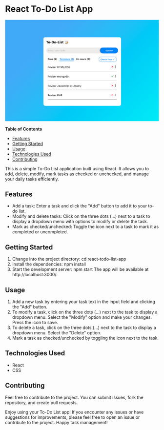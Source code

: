 # React To-Do List App

![To-Do List App Interface](./images/layout.png)

**Table of Contents**
- [Features](#features)
- [Getting Started](#getting-started)
- [Usage](#usage)
- [Technologies Used](#technologies-used)
- [Contributing](#contributing)

This is a simple To-Do List application built using React. It allows you to add, delete, modify, mark tasks as checked or unchecked, and manage your daily tasks efficiently.

## Features
- Add a task: Enter a task and click the "Add" button to add it to your to-do list.
- Modify and delete tasks: Click on the three dots (...) next to a task to display a dropdown menu with options to modify or delete the task.
- Mark as checked/unchecked: Toggle the icon next to a task to mark it as completed or uncompleted.

## Getting Started
1. Change into the project directory:
   cd react-todo-list-app
2. Install the dependencies:
   npm install
3. Start the development server:
   npm start
The app will be available at http://localhost:3000/.

## Usage
1. Add a new task by entering your task text in the input field and clicking the "Add" button.
2. To modify a task, click on the three dots (...) next to the task to display a dropdown menu. Select the "Modify" option and make your changes. Press the icon to save.
3. To delete a task, click on the three dots (...) next to the task to display a dropdown menu. Select the "Delete" option.
4. Mark a task as checked/unchecked by toggling the icon next to the task.

## Technologies Used
- React
- CSS

## Contributing
Feel free to contribute to the project. You can submit issues, fork the repository, and create pull requests.

Enjoy using your To-Do List app! If you encounter any issues or have suggestions for improvements, please feel free to open an issue or contribute to the project. Happy task management!
